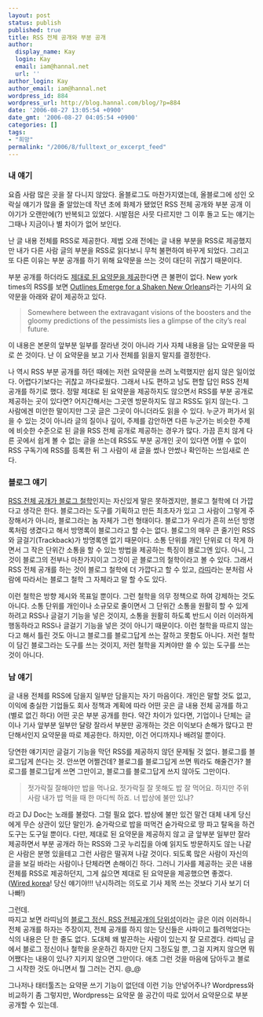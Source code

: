 ```yaml
---
layout: post
status: publish
published: true
title: RSS 전체 공개와 부분 공개
author:
  display_name: Kay
  login: Kay
  email: iam@hannal.net
  url: ''
author_login: Kay
author_email: iam@hannal.net
wordpress_id: 884
wordpress_url: http://blog.hannal.com/blog/?p=884
date: '2006-08-27 13:05:54 +0900'
date_gmt: '2006-08-27 04:05:54 +0900'
categories: []
tags:
- "희망"
permalink: "/2006/8/fulltext_or_excerpt_feed"
---
```

<h3>내 얘기</h3>
<p>요즘 사람 많은 곳을 잘 다니지 않았다. 올블로그도 마찬가지였는데, 올블로그에 성인 오락실 얘기가 많을 줄 알았는데 작년 초에 화제가 됐었던 RSS 전체 공개와 부분 공개 이야기가 오랜만에(?) 반복되고 있었다. 시발점은 사뭇 다르지만 그 이후 돌고 도는 얘기는 그때나 지금이나 별 차이가 없어 보인다.</p>
<p>난 글 내용 전체를 RSS로 제공한다. 제법 오래 전에는 글 내용 부분을 RSS로 제공했지만 내가 다른 사람 글의 부분을 RSS로 읽다보니 무척 불편하여 바꾸게 되었다. 그리고 또 다른 이유는 부분 공개를 하기 위해 요약문을 쓰는 것이 대단히 귀찮기 때문이다.</p>
<p>부분 공개를 하더라도 <a href="http://www.hof.pe.kr/wp/archives/1881">제대로 된 요약문을 제공</a>한다면 큰 불편이 없다. New york times의 RSS를 보면 <a href="http://www.nytimes.com/2006/08/27/us/nationalspecial/27orleans.html?ex=1314331200&en=9e9d63b91f2b74a7&ei=5088&partner=rssnyt&emc=rss">Outlines Emerge for a Shaken New Orleans</a>라는 기사의 요약문을 아래와 같이 제공하고 있다.</p>
<blockquote><p>Somewhere between the extravagant visions of the boosters and the gloomy predictions of the pessimists lies a glimpse of the city’s real future.</p></blockquote>
<p>이 내용은 본문의 앞부분 일부를 잘라낸 것이 아니라 기사 자체 내용을 담는 요약문을 따로 쓴 것이다. 난 이 요약문을 보고 기사 전체를 읽을지 말지를 결정한다.</p>
<p>나 역시 RSS 부분 공개를 하던 때에는 저런 요약문을 쓰려 노력했지만 쉽지 않은 일이었다. 어렵다기보다는 귀찮고 까다로웠다. 그래서 나도 편하고 남도 편할 답인 RSS 전체 공개를 하기로 했다. 정말 제대로 된 요약문을 제공하지도 않으면서 RSS를 부분 공개로 제공하는 곳이 있다면? 어지간해서는 그곳엔 방문하지도 않고 RSS도 읽지 않는다. 그 사람에겐 미안한 말이지만 그곳 글은 그곳이 아니더라도 읽을 수 있다. 누군가 퍼가서 읽을 수 있는 것이 아니라 글의 질이나 깊이, 주제를 감안하면 다른 누군가는 비슷한 주제에 비슷한 수준으로 된 글을 RSS 전체 공개로 제공하는 경우가 많다. 가끔 흔치 않게 다른 곳에서 쉽게 볼 수 없는 글을 쓰는데 RSS도 부분 공개인 곳이 있다면 어쩔 수 없이 RSS 구독기에 RSS를 등록한 뒤 그 사람이 새 글을 썼나 안썼나 확인하는 쓰임새로 쓴다.</p>
<h3>블로그 얘기</h3>
<p><a href="http://blograti.net/?p=152">RSS 전체 공개가 블로그 철학</a>인지는 자신있게 말은 못하겠지만, 블로그 철학에 더 가깝다고 생각은 한다. 블로그라는 도구를 기획하고 만든 최초자가 있고 그 사람이 그렇게 주장해서가 아니라, 블로그라는 놈 자체가 그런 형태이다. 블로그가 우리가 흔히 쓰던 방명록처럼 생겼다고 해서 방명록이 블로그라고 할 수는 없다. 블로그의 매우 큰 줄기인 RSS와 글걸기(Trackback)가 방명록엔 없기 때문이다. 소통 단위를 개인 단위로 더 작게 하면서 그 작은 단위간 소통을 할 수 있는 방법을 제공하는 특징이 블로그엔 있다. 아니, 그것이 블로그의 전부나 마찬가지이고 그것이 곧 블로그의 철학이라고 볼 수 있다. 그래서 RSS 전체 공개를 하는 것이 블로그 철학에 더 가깝다고 할 수 있고, <a href="http://blograti.net/">라띠</a>라는 분처럼 사람에 따라서는 블로그 철학 그 자체라고 말 할 수도 있다.</p>
<p>이런 철학은 방향 제시와 목표일 뿐이다. 그런 철학을 의무 정책으로 하여 강제하는 것도 아니다. 소통 단위를 개인이나 소규모로 줄이면서 그 단위간 소통을 원활히 할 수 있게 하려고 RSS나 글걸기 기능을 넣은 것이지, 소통을 원활히 하도록 반드시 이러 이러하게 행동하라고 RSS나 글걸기 기능을 넣은 것이 아니기 때문이다. 이런 철학을 따르지 않는다고 해서 틀린 것도 아니고 블로그를 블로그답게 쓰는 잘하고 못함도 아니다. 저런 철학이 담긴 블로그라는 도구를 쓰는 것이지, 저런 철학을 지켜야만 쓸 수 있는 도구를 쓰는 것이 아니다.</p>
<h3>남 얘기</h3>
<p>글 내용 전체를 RSS에 담을지 일부만 담을지는 자기 마음이다. 개인은 말할 것도 없고, 이익에 충실한 기업들도 회사 정책과 계획에 따라 어떤 곳은 글 내용 전체 공개를 하고(별로 없긴 하다) 어떤 곳은 부분 공개를 한다. 약간 차이가 있다면, 기업이나 단체는 글이나 기사 앞부분 일부만 달랑 잘라서 부분만 공개하는 것은 이익보다 손해가 많다고 판단해서인지 요약문을 따로 제공한다. 하지만, 이건 어디까지나 배려일 뿐이다.</p>
<p>당연한 얘기지만 글걸기 기능을 막던 RSS를 제공하지 않던 문제될 것 없다. 블로그를 블로그답게 쓴다는 것. 안쓰면 어쩔건데? 블로그를 블로그답게 쓰면 뭐라도 해줄건가? 블로그를 블로그답게 쓰면 그만이고, 블로그를 블로그답게 쓰지 않아도 그만이다.</p>
<blockquote><p>젓가락질 잘해야만 밥을 먹나요. 젓가락질 잘 못해도 밥 잘 먹어요. 하지만 주위 사람 내가 밥 먹을 때 한 마디씩 하죠. 너 밥상에 불만 있냐?</p></blockquote>
<p>라고 DJ Doc는 노래를 불렀다. 그럴 필요 없다. 밥상에 불만 있건 말건 대체 내게 당신에게 무슨 상관이 있단 말인가. 숟가락으로 밥을 떠먹건 숟가락으로 땅 파고 탈옥을 하건 도구는 도구일 뿐이다. 다만, 제대로 된 요약문을 제공하지 않고 글 앞부분 일부만 잘라 제공하면서 부분 공개라 하는 RSS와 그곳 누리집을 아예 읽지도 방문하지도 않는 나같은 사람은 분명 있을테고 그런 사람은 떨궈져 나갈 것이다. 되도록 많은 사람이 자신의 글을 보길 바라는 사람이나 단체라면 손해이긴 하다. 그러니 기사를 제공하는 곳은 내용 전체를 RSS로 제공하던지, 그게 싫으면 제대로 된 요약문을 제공했으면 좋겠다. (<a href="http://wired.daum.net">Wired korea</a>! 당신 얘기야!!! 낚시하려는 의도로 기사 제목 쓰는 것보다 기사 보기 더 나빠!)</p>
<p>그런데.<br />
따지고 보면 라띠님의 <a href="http://blograti.net/?p=152">블로그 정신, RSS 전체공개의 당위성</a>이라는 글은 이러 이러하니 전체 공개를 하자는 주장이지, 전체 공개를 하지 않는 당신들은 사파이고 틀려먹었다는 식의 내용은 단 한 줄도 없다. 도대체 왜 발끈하는 사람이 있는지 잘 모르겠다. 라띠님 글에서 블로그 정신이나 철학을 운운하긴 하지만 단지 그정도일 뿐, 그걸 지켜지 않으면 뭐 어쨌다는 내용이 있나? 지키지 않으면 그만이다. 애초 그런 것을 마음에 담아두고 블로그 시작한 것도 아니면서 뭘 그러는 건지. @_@</p>
<p>그나저나 태터툴즈는 요약문 쓰기 기능이 없던데 이런 기능 안넣어주나? Wordpress와 비교하기 좀 그렇지만, Wordpress는 요약문 쓸 공간이 따로 있어서 요약문으로 부분 공개할 수 있는데.</p>
